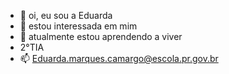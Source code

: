 - 👋  oi, eu sou a Eduarda 
- 👀 estou interessada em mim
- 🌱 atualmente estou aprendendo a viver
-  2°TIA
- 📫 Eduarda.marques.camargo@escola.pr.gov.br

<!---
DoardaMarques1/DoardaMarques1 is a ✨ special ✨ repository because its `README.md` (this file) appears on your GitHub profile.
You can click the Preview link to take a look at your changes.
--->
